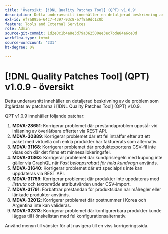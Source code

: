 ```yaml
---
title: 'Översikt: [!DNL Quality Patches Tool] (QPT) v1.0.9'
description: Detta underavsnitt innehåller en detaljerad beskrivning av de problem som åtgärdats av patcharna i [!DNL Quality Patches Tool] (QPT) v1.0.9.
exl-id: ef7a895e-64c7-4397-93c8-e7f8a9dc1c0b
feature: Tools and External Services
role: Admin
source-git-commit: 1d2e0c1b4a8e3d79a362500ee3ec7bde84a6ce0d
workflow-type: tm+mt
source-wordcount: '231'
ht-degree: 0%

---
```


# [!DNL Quality Patches Tool] (QPT) v1.0.9 - översikt

Detta underavsnitt innehåller en detaljerad beskrivning av de problem som åtgärdats av patcharna i [!DNL Quality Patches Tool] (QPT) v1.0.9.

QPT v1.0.9 innehåller följande patchar:

1. **MDVA-28651**: Korrigerar problemet där prestandaproblem uppstår vid inläsning av överlåtbara offerter via REST API.
1. **MDVA-30889**: Korrigerar problemet där ett fel inträffar efter att ett paket med virtuella och enkla produkter har fakturerats som alternativ.
1. **MDVA-31168**: Korrigerar problemet där produktexportens CSV-fil inte visas och där det finns ett minnesallokeringsfel.
1. **MDVA-31363**: Korrigerar problemet där kundprisregeln med kupong inte gäller via GraphQL när *Fast beloppsrabatt för hela kundvagn* används.
1. **MDVA-31640**: Korrigerar problemet där ett specialpris inte kan uppdateras via REST API.
1. **MDVA-31759**: Korrigerar problemet där produkter inte uppdateras med *listruta* och *textområde* attributvärden under CSV-import.
1. **MDVA-31791**: Förbättrar prestandan för produktsidan när målregler eller länkade produkter används.
1. **MDVA-32012**: Korrigerar problemet där postnummer i Korea och Argentina inte kan valideras.
1. **MDVA-32313**: Korrigerar problemet där konfigurerbara produkter kunde läggas till i önskelistan med fel konfigurationsalternativ.

Använd menyn till vänster för att navigera till en viss korrigeringssida.
